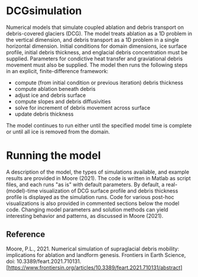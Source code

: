 # DCGsimulation
Numerical models that simulate coupled ablation and debris transport on debris-covered glaciers (DCG). The model treats ablation as a 1D problem in the vertical dimension, and debris transport as a 1D problem in a single horizontal dimension. Initial conditions for domain dimensions, ice surface profile, initial debris thickness, and englacial debris concentration must be supplied. Parameters for condictive heat transfer and graviational debris movement must also be supplied. The model then runs the following steps in an explicit, finite-difference framework:
* compute (from initial condition or previous iteration) debris thickness
* compute ablation beneath debris
* adjust ice and debris surface
* compute slopes and debris diffusivities
* solve for increment of debris movement across surface
* update debris thickness

The model continues to run either until the specified model time is complete or until all ice is removed from the domain.

# Running the model
A description of the model, the types of simulations available, and example results are provided in Moore (2021). The code is written in Matlab as script files, and each runs "as is" with default parameters. By default, a real-(model)-time visualization of DCG surface profile and debris thickness profile is displayed as the simulation runs. Code for various post-hoc visualizations is also provided in commented sections below the model code. Changing model parameters and solution methods can yield interesting behavior and patterns, as discussed in Moore (2021).

## Reference
Moore, P.L., 2021. Numerical simulation of supraglacial debris mobility: implications for ablation and landform genesis. Frontiers in Earth Science, doi: 10.3389/feart.2021.710131. [https://www.frontiersin.org/articles/10.3389/feart.2021.710131/abstract]
